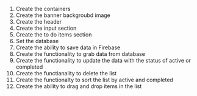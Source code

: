 1. Create the containers
2. Create the banner backgroubd image
3. Create the header
4. Create the input section
5. Create the to do items section
6. Set the database
7. Create the ability to save data in Firebase
8. Create the functionality to grab data from database
9. Create the functionality to update the data with the status of active or completed
10. Create the functianality to delete the list
11. Create the functionalty to sort the list by active and completed
12. Create the ability to drag and drop items in the list